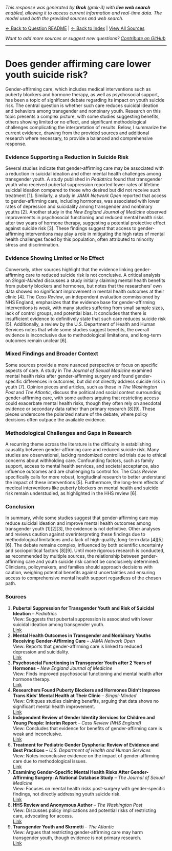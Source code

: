 <!-- 
Generated by: grok
Model: grok-3
Prompt type: sources
Tools enabled: True
Generated at: 2025-06-29T16:39:54.310506
-->

*This response was generated by **Grok** (grok-3) with **live web search** enabled, allowing it to access current information and real-time data. The model used both the provided sources and web search.*

[← Back to Question README](README.md) | [← Back to Index](../README.md) | [View All Sources](../allsources.md)

*Want to add more sources or suggest new questions? [Contribute on GitHub](https://github.com/justinwest/SuggestedSources)*

---

# Does gender affirming care lower youth suicide risk?

Gender-affirming care, which includes medical interventions such as puberty blockers and hormone therapy, as well as psychosocial support, has been a topic of significant debate regarding its impact on youth suicide risk. The central question is whether such care reduces suicidal ideation and behaviors among transgender and nonbinary youth. Research on this topic presents a complex picture, with some studies suggesting benefits, others showing limited or no effect, and significant methodological challenges complicating the interpretation of results. Below, I summarize the current evidence, drawing from the provided sources and additional research where necessary, to provide a balanced and comprehensive response.

### Evidence Supporting a Reduction in Suicide Risk
Several studies indicate that gender-affirming care may be associated with a reduction in suicidal ideation and other mental health challenges among transgender youth. A study published in *Pediatrics* found that transgender youth who received pubertal suppression reported lower rates of lifetime suicidal ideation compared to those who desired but did not receive such treatment [1]. Similarly, a study in *JAMA Network Open* reported that access to gender-affirming care, including hormones, was associated with lower rates of depression and suicidality among transgender and nonbinary youths [2]. Another study in the *New England Journal of Medicine* observed improvements in psychosocial functioning and reduced mental health risks after two years of hormone therapy, suggesting a potential protective effect against suicide risk [3]. These findings suggest that access to gender-affirming interventions may play a role in mitigating the high rates of mental health challenges faced by this population, often attributed to minority stress and discrimination.

### Evidence Showing Limited or No Effect
Conversely, other sources highlight that the evidence linking gender-affirming care to reduced suicide risk is not conclusive. A critical analysis on *Singal-Minded* discusses a study initially claiming mental health benefits from puberty blockers and hormones, but notes that the researchers’ own data showed no significant improvement in mental health outcomes at their clinic [4]. The *Cass Review*, an independent evaluation commissioned by NHS England, emphasizes that the evidence base for gender-affirming interventions is weak, with many studies suffering from small sample sizes, lack of control groups, and potential bias. It concludes that there is insufficient evidence to definitively state that such care reduces suicide risk [5]. Additionally, a review by the U.S. Department of Health and Human Services notes that while some studies suggest benefits, the overall evidence is inconclusive due to methodological limitations, and long-term outcomes remain unclear [6].

### Mixed Findings and Broader Context
Some sources provide a more nuanced perspective or focus on specific aspects of care. A study in *The Journal of Sexual Medicine* examined mental health risks after gender-affirming surgery and found gender-specific differences in outcomes, but did not directly address suicide risk in youth [7]. Opinion pieces and articles, such as those in *The Washington Post* and *The Atlantic*, discuss the political and social context surrounding gender-affirming care, with some authors arguing that restricting access could exacerbate mental health risks, though they often rely on anecdotal evidence or secondary data rather than primary research [8][9]. These pieces underscore the polarized nature of the debate, where policy decisions often outpace the available evidence.

### Methodological Challenges and Gaps in Research
A recurring theme across the literature is the difficulty in establishing causality between gender-affirming care and reduced suicide risk. Many studies are observational, lacking randomized controlled trials due to ethical concerns about withholding care. Confounding factors, such as family support, access to mental health services, and societal acceptance, also influence outcomes and are challenging to control for. The *Cass Review* specifically calls for more robust, longitudinal research to better understand the impact of these interventions [5]. Furthermore, the long-term effects of medical interventions like puberty blockers on mental health and suicide risk remain understudied, as highlighted in the HHS review [6].

### Conclusion
In summary, while some studies suggest that gender-affirming care may reduce suicidal ideation and improve mental health outcomes among transgender youth [1][2][3], the evidence is not definitive. Other analyses and reviews caution against overinterpreting these findings due to methodological limitations and a lack of high-quality, long-term data [4][5][6]. The debate remains complex, influenced by both scientific uncertainty and sociopolitical factors [8][9]. Until more rigorous research is conducted, as recommended by multiple sources, the relationship between gender-affirming care and youth suicide risk cannot be conclusively determined. Clinicians, policymakers, and families should approach decisions with caution, weighing potential benefits against uncertainties and ensuring access to comprehensive mental health support regardless of the chosen path.

### Sources
1. **Pubertal Suppression for Transgender Youth and Risk of Suicidal Ideation** – *Pediatrics*  
   View: Suggests that pubertal suppression is associated with lower suicidal ideation among transgender youth.  
   [Link](https://publications.aap.org/pediatrics/article-abstract/145/2/e20191725/68259/Pubertal-Suppression-for-Transgender-Youth-and?redirectedFrom=fulltext)
2. **Mental Health Outcomes in Transgender and Nonbinary Youths Receiving Gender-Affirming Care** – *JAMA Network Open*  
   View: Reports that gender-affirming care is linked to reduced depression and suicidality.  
   [Link](https://pubmed.ncbi.nlm.nih.gov/35212746/)
3. **Psychosocial Functioning in Transgender Youth after 2 Years of Hormones** – *New England Journal of Medicine*  
   View: Finds improved psychosocial functioning and mental health after hormone therapy.  
   [Link](https://pubmed.ncbi.nlm.nih.gov/36652355/)
4. **Researchers Found Puberty Blockers and Hormones Didn’t Improve Trans Kids’ Mental Health at Their Clinic** – *Singal-Minded*  
   View: Critiques studies claiming benefits, arguing that data shows no significant mental health improvement.  
   [Link](https://jessesingal.substack.com/p/researchers-found-puberty-blockers)
5. **Independent Review of Gender Identity Services for Children and Young People: Interim Report** – *Cass Review (NHS England)*  
   View: Concludes that evidence for benefits of gender-affirming care is weak and inconclusive.  
   [Link](https://webarchive.nationalarchives.gov.uk/ukgwa/20250310143846mp_/https://cass.independent-review.uk/wp-content/uploads/2022/03/Cass-Review-Interim-Report-Final-Web-Accessible.pdf)
6. **Treatment for Pediatric Gender Dysphoria: Review of Evidence and Best Practices** – *U.S. Department of Health and Human Services*  
   View: Notes inconclusive evidence on the impact of gender-affirming care due to methodological issues.  
   [Link](https://archive.jwest.org/Research/DHHS2025-GenderDysphoria.pdf)
7. **Examining Gender-Specific Mental Health Risks After Gender-Affirming Surgery: A National Database Study** – *The Journal of Sexual Medicine*  
   View: Focuses on mental health risks post-surgery with gender-specific findings, not directly addressing youth suicide risk.  
   [Link](https://academic.oup.com/jsm/article-abstract/22/4/645/8042063)
8. **HHS Review and Anonymous Author** – *The Washington Post*  
   View: Discusses policy implications and potential risks of restricting care, advocating for access.  
   [Link](https://www.washingtonpost.com/opinions/2025/06/26/hhs-review-anonymous-author/)
9. **Transgender Youth and Skrmetti** – *The Atlantic*  
   View: Argues that restricting gender-affirming care may harm transgender youth, though evidence is not primary research.  
   [Link](https://www.theatlantic.com/ideas/archive/2025/06/transgender-youth-skrmetti/683350/)
